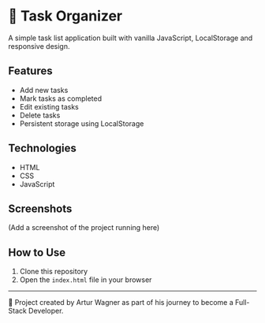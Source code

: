 # 📝 Task Organizer

A simple task list application built with vanilla JavaScript, LocalStorage and responsive design.

## Features
- Add new tasks
- Mark tasks as completed
- Edit existing tasks
- Delete tasks
- Persistent storage using LocalStorage

## Technologies
- HTML
- CSS
- JavaScript

## Screenshots
(Add a screenshot of the project running here)

## How to Use
1. Clone this repository
2. Open the `index.html` file in your browser

---

🚀 Project created by Artur Wagner as part of his journey to become a Full-Stack Developer.
